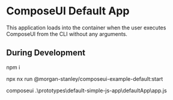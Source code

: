 # ComposeUI Default App

This application loads into the container when the user executes ComposeUI from the CLI without any arguments.

## During Development

npm i

npx nx run @morgan-stanley/composeui-example-default:start

composeui .\prototypes\default-simple-js-app\defaultApp\app.js